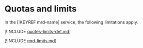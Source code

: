 # Quotas and limits

In the [!KEYREF mrd-name] service, the following limitations apply:

[!INCLUDE [quotes-limits-def.md](../../_includes/quotes-limits-def.md)]

[!INCLUDE [mrd-limits.md](../../_includes/mdb/mrd-limits.md)]

